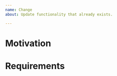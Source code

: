 ```yaml
---
name: Change
about: Update functionality that already exists.

---
```


# Motivation
<!--
Give us information why do we need to change how it works.
-->

# Requirements
<!--
What this change is supposed to do?
-->
